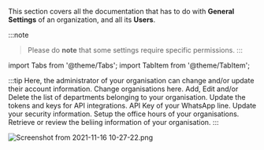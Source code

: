 This section covers all the documentation that has to do with **General Settings** of an organization, and all its **Users**.

:::note
> Please do **note** that some settings require specific permissions.
:::

import Tabs from '@theme/Tabs';
import TabItem from '@theme/TabItem';

:::tip
<Tabs>
  <TabItem value="account" label="Account" default>
    Here, the administrator of your organisation can change and/or update their account information.
  </TabItem>
  <TabItem value="organisations" label="Organisations">
    Change organisations here.
  </TabItem>
  <TabItem value="departments" label="Departments">
    Add, Edit and/or Delete the list of departments belonging to your organisation.
  </TabItem>
  <TabItem value="api" label="API">
    Update the tokens and keys for API integrations. API Key of your WhatsApp line.
  </TabItem>
  <TabItem value="security" label="Security">
    Update your security information.
  </TabItem>
  <TabItem value="office-hours" label="Office Hours">
    Setup the office hours of your organisations.
  </TabItem>
  <TabItem value="billing-usage" label="Billing & Usage">
    Retrieve or review the beliing information of your organisation.
  </TabItem>
</Tabs>
:::

![Screenshot from 2021-11-16 10-27-22.png](https://stoplight.io/api/v1/projects/cHJqOjg4ODkz/images/HfZ8Bzeqqpc)